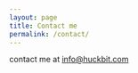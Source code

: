 ```yaml
---
layout: page
title: Contact me
permalink: /contact/
---
```


contact me at [info@huckbit.com](mailto:@info@huckbit.com)
